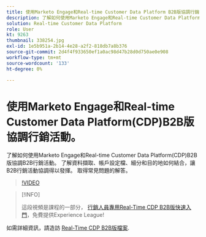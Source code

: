 ```yaml
---
title: 使用Marketo Engage和Real-time Customer Data Platform B2B版協調行銷活動
description: 了解如何使用Marketo Engage和Real-time Customer Data Platform(CDP)B2B Edition協調行銷活動。
solution: Real-time Customer Data Platform
role: User
kt: 9263
thumbnail: 338254.jpg
exl-id: 1e5b951a-2b14-4e28-a2f2-818db7a8b376
source-git-commit: 2d4f4f933650ef1a0ac98d47b28d0d750ae0e908
workflow-type: tm+mt
source-wordcount: '133'
ht-degree: 0%

---
```


# 使用Marketo Engage和Real-time Customer Data Platform(CDP)B2B版協調行銷活動。

了解如何使用Marketo Engage和Real-time Customer Data Platform(CDP)B2B版協調B2B行銷活動。 了解資料擷取、帳戶設定檔、細分和目的地如何結合，讓B2B行銷活動協調得以發揮。 取得常見問題的解答。

>[!VIDEO](https://video.tv.adobe.com/v/338254?quality=12&learn=on)

>[!INFO]
>
> 這段視頻是課程的一部分， [行銷人員專用Real-Time CDP B2B版快速入門](https://experienceleague.adobe.com/?recommended=ExperiencePlatform-U-1-2021.rtcdp.b2b)，免費提供Experience League!

如需詳細資訊，請造訪 [Real-Time CDP B2B版檔案](https://experienceleague.adobe.com/docs/experience-platform/rtcdp/b2b-overview.html).
